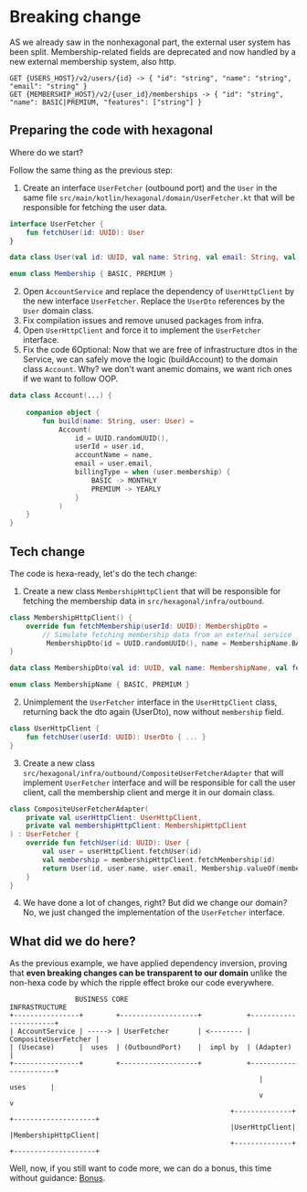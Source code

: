 # Breaking change

AS we already saw in the nonhexagonal part, the external user system has been split.
Membership-related fields are deprecated and now handled by a new external membership system, also http. 

```
GET {USERS_HOST}/v2/users/{id} -> { "id": "string", "name": "string", "email": "string" }
GET {MEMBERSHIP_HOST}/v2/{user_id}/memberships -> { "id": "string", "name": BASIC|PREMIUM, "features": ["string"] }
```

## Preparing the code with hexagonal

Where do we start?

Follow the same thing as the previous step:

1. Create an interface `UserFetcher` (outbound port) and the `User` in the same file `src/main/kotlin/hexagonal/domain/UserFetcher.kt` that will be responsible for fetching the user data.
```kotlin
interface UserFetcher {
    fun fetchUser(id: UUID): User
}

data class User(val id: UUID, val name: String, val email: String, val membership: Membership)

enum class Membership { BASIC, PREMIUM }
```
2. Open `AccountService` and replace the dependency of `UserHttpClient` by the new interface `UserFetcher`. Replace the `UserDto` references by the `User` domain class.
3. Fix compilation issues and remove unused packages from infra.
4. Open `UserHttpClient` and force it to implement the `UserFetcher` interface.
5. Fix the code
6Optional: Now that we are free of infrastructure dtos in the Service, we can safely move the logic (buildAccount) to the domain class `Account`. 
Why? we don't want anemic domains, we want rich ones if we want to follow OOP.
```kotlin
data class Account(...) {
    
    companion object {
        fun build(name: String, user: User) =
            Account(
                id = UUID.randomUUID(),
                userId = user.id,
                accountName = name,
                email = user.email,
                billingType = when (user.membership) {
                    BASIC -> MONTHLY
                    PREMIUM -> YEARLY
                }
            )
    }
}
```

## Tech change

The code is hexa-ready, let's do the tech change:

1. Create a new class `MembershipHttpClient` that will be responsible for fetching the membership data in `src/hexagonal/infra/outbound`.
```kotlin
class MembershipHttpClient() {
    override fun fetchMembership(userId: UUID): MembershipDto =
        // Simulate fetching membership data from an external service
         MembershipDto(id = UUID.randomUUID(), name = MembershipName.BASIC, features = listOf("feature1", "feature2"))
}

data class MembershipDto(val id: UUID, val name: MembershipName, val features: List<String>)

enum class MembershipName { BASIC, PREMIUM }
```
2. Unimplement the `UserFetcher` interface in the `UserHttpClient` class, returning back the dto again (UserDto), now without `membership` field.
```kotlin
class UserHttpClient {
    fun fetchUser(userId: UUID): UserDto { ... }
}
```
3. Create a new class `src/hexagonal/infra/outbound/CompositeUserFetcherAdapter` that will implement `UserFetcher` interface and will be responsible for call the user client, 
call the membership client and merge it in our domain class.

```kotlin
class CompositeUserFetcherAdapter(
    private val userHttpClient: UserHttpClient,
    private val membershipHttpClient: MembershipHttpClient
) : UserFetcher {
    override fun fetchUser(id: UUID): User {
        val user = userHttpClient.fetchUser(id)
        val membership = membershipHttpClient.fetchMembership(id)
        return User(id, user.name, user.email, Membership.valueOf(membership.name))
    }
}
```
4. We have done a lot of changes, right? But did we change our domain? No, we just changed the implementation of the `UserFetcher` interface.

## What did we do here?
 
As the previous example, we have applied dependency inversion, proving that **even breaking changes can be transparent to our domain** unlike the non-hexa code by which the ripple effect broke our code everywhere.

```
                BUSINESS CORE                                 INFRASTRUCTURE
+----------------+        +-------------------+           +----------------------+
| AccountService | -----> | UserFetcher       | <-------- | CompositeUserFetcher |
| (Usecase)      |  uses  | (OutboundPort)    |  impl by  | (Adapter)            |
+----------------+        +-------------------+           +----------------------+
                                                             |      uses      |
                                                             v                v
                                                      +--------------+ +--------------------+
                                                      |UserHttpClient| |MembershipHttpClient|
                                                      +--------------+ +--------------------+

```

Well, now, if you still want to code more, we can do a bonus, this time without guidance: [Bonus](/workshop_steps/hexagonal/5_bonus.md).
 